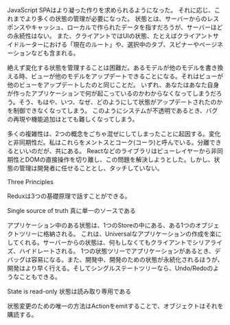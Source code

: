 JavaScript SPAはより凝った作りを求められるようになった。
それに応じ、これまでより多くの状態の管理が必要になった。
状態とは、サーバーからのレスポンスやキャッシュ、ローカルで作られたデータを指すだろうが、サーバーほどの永続性はない。
また、クライアントではUIの状態、たとえばクライアントサイドルーターにおける「現在のルート」や、選択中のタブ、スピナーやページネーションなども含まれる。

絶えず変化する状態を管理することは困難だ。あるモデルが他のモデルを書き換える時、ビューが他のモデルをアップデートできることになる。それはビューが他のビューをアップデートしたのと同じことだ。
いずれ、あなたはあなた自身が作ったアプリケーションで何が起こっているのかわからなくなってしまうだろう。そう、もはや、いつ、なぜ、どのようにして状態がアップデートされたのかを制御できなくなってしまう。
このようにシステムが不透明であるとき、バグの再現や機能追加はとても難しくなってしまう。


多くの複雑性は、2つの概念をごちゃ混ぜにしてしまったことに起因する。変化と非同期性だ。私はこれらをメントスとコーク(コーラ)と呼んでいる。分離できるといいのだが、共にある。
Reactなどのライブラリはビューレイヤーから非同期性とDOMの直接操作を切り離し、この問題を解決しようとした。しかし、状態の管理は開発者に任せることとし、タッチしていない。


Three Principles

Reduxは3つの基礎原理で話すことができる。

Single source of truth
真に単一のソースである

アプリケーション中のある状態は、1つのStoreの中にある、ある1つのオブジェクトツリーに格納される。
これは、Universalなアプリケーションの作成を楽にしてくれる。サーバーからの状態は、何もしなくてもクライアントでシリアライズ、ハイドレートされる。
1つの状態ツリーでアプリケーションがあるとき、デバッグは容易になる。また、開発中、開発のための状態が永続化されるほうが、開発はより早く行える。そしてシングルステートツリーなら、Undo/Redoのようなこともできる。

State is read-only
状態は読み取り専用である

状態変更のための唯一の方法はActionをemitすることで、オブジェクトはそれを購読する。
